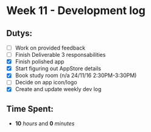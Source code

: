 # Week 11 - Development log

## Dutys:
 - [ ] Work on provided feedback
 - [ ] Finish Deliverable 3 responsabilities
 - [X] Finish polished app
 - [X] Start figuring out AppStore details
 - [X] Book study room (n/a 24/11/16 2:30PM-3:30PM)
 - [ ] Decide on app icon/logo
 - [X] Create and update weekly dev log

## Time Spent:
* **10** _hours_ and **0** _minutes_

